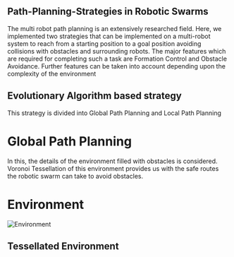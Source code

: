 ## Path-Planning-Strategies in Robotic Swarms
The multi robot path planning is an extensively researched field. Here, we implemented two strategies that can be implemented on a multi-robot system to reach from a starting position to a goal position avoiding collisions with obstacles and surrounding robots. The major features which are required for completing such a task are Formation Control and Obstacle Avoidance. Further features can be taken into account depending upon the complexity of the environment
## Evolutionary Algorithm based strategy
This strategy is divided into Global Path Planning and Local Path Planning
# Global Path Planning
In this, the details of the environment filled with obstacles is considered. Voronoi Tessellation of this environment provides us with the safe routes the robotic swarm can take to avoid obstacles. 
# Environment
![Environment](https://user-images.githubusercontent.com/48583202/107952364-a970f900-6f67-11eb-8ebc-be26a018c989.jpg)
## Tessellated Environment
